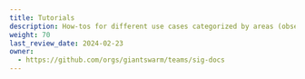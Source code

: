 ```yaml
---
title: Tutorials
description: How-tos for different use cases categorized by areas (observability, security, ci/cd, ...).
weight: 70
last_review_date: 2024-02-23
owner:
  - https://github.com/orgs/giantswarm/teams/sig-docs
---
```

